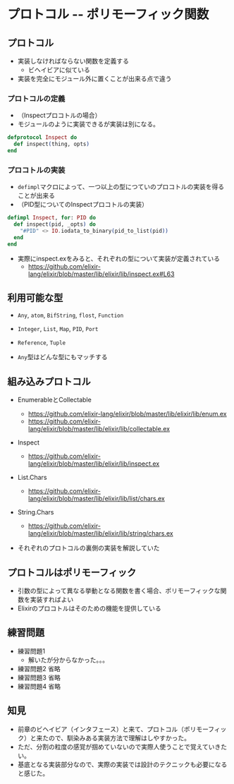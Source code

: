 # プロトコル -- ポリモーフィック関数

## プロトコル
* 実装しなければならない関数を定義する
  * ビヘイビアに似ている
* 実装を完全にモジュール外に置くことが出来る点で違う

### プロトコルの定義
* （Inspectプロコトルの場合）
* モジュールのように実装できるが実装は別になる。
```ex
defprotocol Inspect do
  def inspect(thing, opts)
end
```

### プロコトルの実装
* `defimpl`マクロによって、一つ以上の型につていのプロコトルの実装を得ることが出来る
* （PID型についてのInspectプロコトルの実装）
```ex
defimpl Inspect, for: PID do
  def inspect(pid, _opts) do
    "#PID" <> IO.iodata_to_binary(pid_to_list(pid))
  end
end
```

* 実際にinspect.exをみると、それぞれの型について実装が定義されている
  * https://github.com/elixir-lang/elixir/blob/master/lib/elixir/lib/inspect.ex#L63

## 利用可能な型
* `Any`, `atom`, `BifString`, `flost`, `Function`
* `Integer`, `List`, `Map`, `PID`, `Port`
* `Reference`, `Tuple`

* `Any`型はどんな型にもマッチする

## 組み込みプロトコル
* EnumerableとCollectable
  * https://github.com/elixir-lang/elixir/blob/master/lib/elixir/lib/enum.ex
  * https://github.com/elixir-lang/elixir/blob/master/lib/elixir/lib/collectable.ex
* Inspect
  * https://github.com/elixir-lang/elixir/blob/master/lib/elixir/lib/inspect.ex
* List.Chars
  * https://github.com/elixir-lang/elixir/blob/master/lib/elixir/lib/list/chars.ex
* String.Chars
  * https://github.com/elixir-lang/elixir/blob/master/lib/elixir/lib/string/chars.ex

* それぞれのプロトコルの裏側の実装を解説していた

## プロトコルはポリモーフィック
* 引数の型によって異なる挙動となる関数を書く場合、ポリモーフィックな関数を実装すればよい
* Elixirのプロコトルはそのための機能を提供している


## 練習問題
* 練習問題1 
  * 解いたが分からなかった。。。
* 練習問題2 省略
* 練習問題3 省略
* 練習問題4 省略


## 知見
* 前章のビヘイビア（インタフェース）と来て、プロトコル（ポリモーフィック）と来たので、馴染みある実装方法で理解はしやすかった。
* ただ、分割の粒度の感覚が掴めていないので実際人使うことで覚えていきたい。
* 基底となる実装部分なので、実際の実装では設計のテクニックも必要になると感じた。